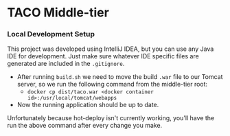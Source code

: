 # TACO Middle-tier

### Local Development Setup

This project was developed using IntelliJ IDEA, but you can use any Java IDE for development.
Just make sure whatever IDE specific files are generated are included in the `.gitignore`.

- After running `build.sh` we need to move the build `.war` file to our Tomcat server, so we run the following command from the middle-tier root:
    - `docker cp dist/taco.war <docker container id>:/usr/local/tomcat/webapps`
- Now the running application should be up to date.

Unfortunately because hot-deploy isn't currently working, you'll have the run the above command after every change you make.
